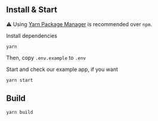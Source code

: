 ## Install & Start

⚠️ Using [Yarn Package Manager](https://yarnpkg.com) is recommended over `npm`.

Install dependencies

```shell
yarn
```
Then, copy `.env.example` to `.env` 

Start and check our example app, if you want

```shell
yarn start
```

## Build 
```shell
yarn build
```


